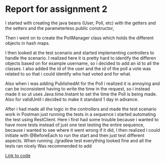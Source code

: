 # Report for assignment 2

I started with creating the java beans (User, Poll, etc) with the getters and the setters and the parameterless public constructor,

Then i went on to create the PollManager class which holds the different objects in hash maps.

I then looked at the test scenario and started implementing controllers to handle the scenario.
I realized here it is pretty hard to identify the differen objects based on for example username, so i decided to add an id to all the classes.
I also added the id of the user and the id of the poll a vote was related to so that i could identify who had voted and for what.

Also when i was adding PublishedAt for the Poll i realized it is annoying and can be inconsistent having to write the time in the request, so i instead made it so ut uses Java.time.Instant to set the time the Poll is being made. 
Also for validUntil i decided to make it standard 1 day in advance.

After i had made all the logic in the controllers and made the test scenario work in Postman just running the tests in a sequence i started automating the test using RestClient.
Here i first had some trouble because i wanted to have more tests instead of just one test testing the entire sequence, because i wanted to see where it went wrong if it did, I then realized i could initiate with @BeforeEach to run the start and then just test different aspects.
When running ./gradlew test everything looked fine and all the tests ran nicely 
Was recommended to add 

[Link to code](https://github.com/SondreGarnes/experiment1_dat250)

